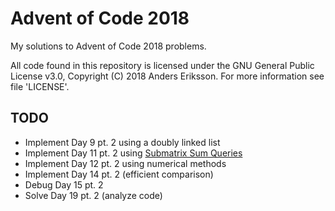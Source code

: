 # Advent of Code 2018
My solutions to Advent of Code 2018 problems.

All code found in this repository is licensed under the GNU General Public License v3.0, Copyright (C) 2018 Anders Eriksson. For more information see file 'LICENSE'.

## TODO
* Implement Day 9 pt. 2 using a doubly linked list
* Implement Day 11 pt. 2 using [Submatrix Sum Queries](https://www.geeksforgeeks.org/submatrix-sum-queries/)
* Implement Day 12 pt. 2 using numerical methods
* Implement Day 14 pt. 2 (efficient comparison)
* Debug Day 15 pt. 2
* Solve Day 19 pt. 2 (analyze code)
